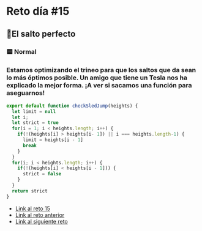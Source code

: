 # Reto día #15

## 🎄El salto perfecto

### 🟨 Normal

### Estamos optimizando el trineo para que los saltos que da sean lo más óptimos posible. Un amigo que tiene un Tesla nos ha explicado la mejor forma. ¡A ver si sacamos una función para aseguarnos!

```js
export default function checkSledJump(heights) {
  let limit = null
  let i;
  let strict = true
  for(i = 1; i < heights.length; i++) {
    if(!(heights[i] > heights[i- 1]) || i === heights.length-1) {
      limit = heights[i - 1]
      break
    }
  }
  for(i; i < heights.length; i++) {
    if(!(heights[i] < heights[i - 1])) {
      strict = false
    }
  }
  return strict
}

```

- [Link al reto 15](https://adventjs.dev/challenges/15)
- [Link al reto anterior](./reto14.md)
- [Link al siguiente reto](./reto16.md)
